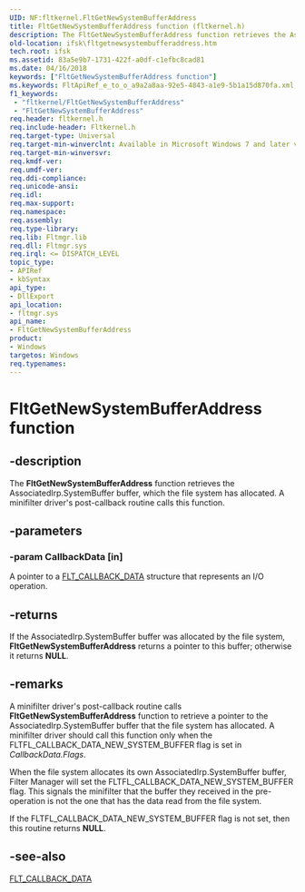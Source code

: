 ```yaml
---
UID: NF:fltkernel.FltGetNewSystemBufferAddress
title: FltGetNewSystemBufferAddress function (fltkernel.h)
description: The FltGetNewSystemBufferAddress function retrieves the AssociatedIrp.SystemBuffer buffer, which the file system has allocated. A minifilter driver's post-callback routine calls this function.
old-location: ifsk\fltgetnewsystembufferaddress.htm
tech.root: ifsk
ms.assetid: 83a5e9b7-1731-422f-a0df-c1efbc8cad81
ms.date: 04/16/2018
keywords: ["FltGetNewSystemBufferAddress function"]
ms.keywords: FltApiRef_e_to_o_a9a2a8aa-92e5-4843-a1e9-5b1a15d870fa.xml, FltGetNewSystemBufferAddress, FltGetNewSystemBufferAddress function [Installable File System Drivers], fltkernel/FltGetNewSystemBufferAddress, ifsk.fltgetnewsystembufferaddress
f1_keywords:
 - "fltkernel/FltGetNewSystemBufferAddress"
 - "FltGetNewSystemBufferAddress"
req.header: fltkernel.h
req.include-header: Fltkernel.h
req.target-type: Universal
req.target-min-winverclnt: Available in Microsoft Windows 7 and later versions of the Windows operating system.
req.target-min-winversvr: 
req.kmdf-ver: 
req.umdf-ver: 
req.ddi-compliance: 
req.unicode-ansi: 
req.idl: 
req.max-support: 
req.namespace: 
req.assembly: 
req.type-library: 
req.lib: Fltmgr.lib
req.dll: Fltmgr.sys
req.irql: <= DISPATCH_LEVEL
topic_type:
- APIRef
- kbSyntax
api_type:
- DllExport
api_location:
- fltmgr.sys
api_name:
- FltGetNewSystemBufferAddress
product:
- Windows
targetos: Windows
req.typenames: 
---
```


# FltGetNewSystemBufferAddress function


## -description


The <b>FltGetNewSystemBufferAddress</b> function retrieves the AssociatedIrp.SystemBuffer buffer, which the file system has allocated. A minifilter driver's post-callback routine calls this function. 


## -parameters




### -param CallbackData [in]

A pointer to a <a href="https://docs.microsoft.com/windows-hardware/drivers/ddi/fltkernel/ns-fltkernel-_flt_callback_data">FLT_CALLBACK_DATA</a> structure that represents an I/O operation.


## -returns



If the AssociatedIrp.SystemBuffer buffer was allocated by the file system, <b>FltGetNewSystemBufferAddress</b> returns a pointer to this buffer; otherwise it returns <b>NULL</b>.




## -remarks



A minifilter driver's post-callback routine calls <b>FltGetNewSystemBufferAddress</b> function to retrieve a pointer to the AssociatedIrp.SystemBuffer buffer that the file system has allocated.  A minifilter driver should call this function only when the FLTFL_CALLBACK_DATA_NEW_SYSTEM_BUFFER flag is set in <i>CallbackData.Flags</i>. 

When the file system allocates its own AssociatedIrp.SystemBuffer buffer, Filter Manager will set the FLTFL_CALLBACK_DATA_NEW_SYSTEM_BUFFER flag.  This signals the minifilter that the buffer they received in the pre-operation is not the one that has the data read from the file system. 

If the FLTFL_CALLBACK_DATA_NEW_SYSTEM_BUFFER flag is not set, then this routine returns <b>NULL</b>.




## -see-also




<a href="https://docs.microsoft.com/windows-hardware/drivers/ddi/fltkernel/ns-fltkernel-_flt_callback_data">FLT_CALLBACK_DATA</a>
 

 

